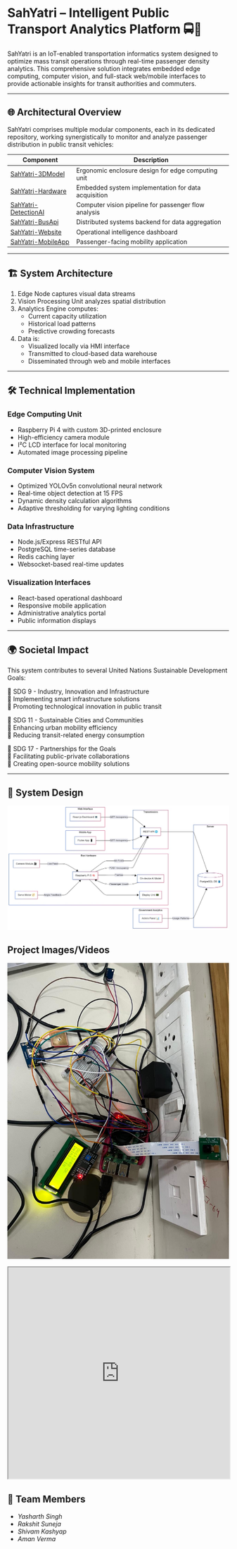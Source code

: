 # SahYatri – Intelligent Public Transport Analytics Platform 🚍📡

SahYatri is an IoT-enabled transportation informatics system designed to optimize mass transit operations through real-time passenger density analytics. This comprehensive solution integrates embedded edge computing, computer vision, and full-stack web/mobile interfaces to provide actionable insights for transit authorities and commuters.

---

## 🌐 Architectural Overview

SahYatri comprises multiple modular components, each in its dedicated repository, working synergistically to monitor and analyze passenger distribution in public transit vehicles:

| Component | Description |
|-----------|-------------|
| [SahYatri-3DModel](https://github.com/yasharth-0910/tree/main/SahYatri-3DModel) | Ergonomic enclosure design for edge computing unit |
| [SahYatri-Hardware](https://github.com/yasharth-0910/tree/main/SahYatri-Hardware) | Embedded system implementation for data acquisition |
| [SahYatri-DetectionAI](https://github.com/yasharth-0910/tree/main/SahYatri-DetectionAI) | Computer vision pipeline for passenger flow analysis |
| [SahYatri-BusApi](https://github.com/yasharth-0910/tree/main/SahYatri-BusApi) | Distributed systems backend for data aggregation |
| [SahYatri-Website](https://github.com/yasharth-0910/tree/main/SahYatri-Website) | Operational intelligence dashboard |
| [SahYatri-MobileApp](https://github.com/yasharth-0910/tree/main/SahYatri-MobileApp) | Passenger-facing mobility application |

---

## 🏗 System Architecture

1. Edge Node captures visual data streams  
2. Vision Processing Unit analyzes spatial distribution  
3. Analytics Engine computes:
   - Current capacity utilization
   - Historical load patterns
   - Predictive crowding forecasts  
4. Data is:
   - Visualized locally via HMI interface
   - Transmitted to cloud-based data warehouse
   - Disseminated through web and mobile interfaces

---

## 🛠 Technical Implementation

### Edge Computing Unit
- Raspberry Pi 4 with custom 3D-printed enclosure
- High-efficiency camera module
- I²C LCD interface for local monitoring
- Automated image processing pipeline

### Computer Vision System
- Optimized YOLOv5n convolutional neural network
- Real-time object detection at 15 FPS
- Dynamic density calculation algorithms
- Adaptive thresholding for varying lighting conditions

### Data Infrastructure
- Node.js/Express RESTful API
- PostgreSQL time-series database
- Redis caching layer
- Websocket-based real-time updates

### Visualization Interfaces
- React-based operational dashboard
- Responsive mobile application
- Administrative analytics portal
- Public information displays

---

## 🌍 Societal Impact

This system contributes to several United Nations Sustainable Development Goals:

🎯 SDG 9 - Industry, Innovation and Infrastructure  
🔹 Implementing smart infrastructure solutions  
🔹 Promoting technological innovation in public transit  

🎯 SDG 11 - Sustainable Cities and Communities  
🔹 Enhancing urban mobility efficiency  
🔹 Reducing transit-related energy consumption  

🎯 SDG 17 - Partnerships for the Goals  
🔹 Facilitating public-private collaborations  
🔹 Creating open-source mobility solutions  

---

## 🧩 System Design

![System Design Flowchart](flowchart.jpeg)

## Project Images/Videos

![Circuit Image](circuit.jpg)


<iframe
  src="https://drive.google.com/file/d/1CA7hU7Jj5VWJO3zomwiltJMd8vUKTXDK/preview"
  width="100%"
  height="480"
  allow="autoplay"
></iframe>


## 👥 Team Members

- *Yasharth Singh*  
- *Rakshit Suneja*  
- *Shivam Kashyap*  
- *Aman Verma*